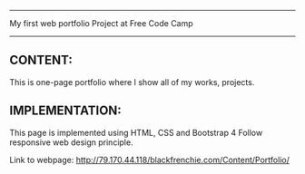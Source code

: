 **********************************************
My first web portfolio
Project at Free Code Camp
**********************************************

CONTENT:
--------
This is one-page portfolio where I show all of my works, projects. 

IMPLEMENTATION:
---------------
This page is implemented using HTML, CSS and Bootstrap 4 
Follow responsive web design principle.

Link to webpage: http://79.170.44.118/blackfrenchie.com/Content/Portfolio/


